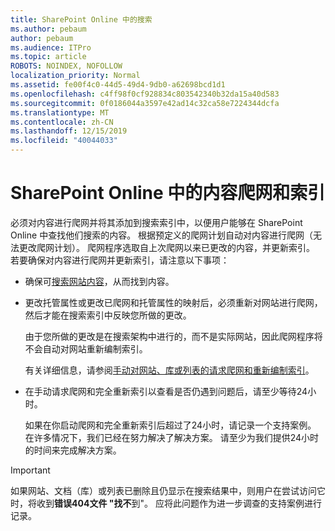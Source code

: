 ```yaml
---
title: SharePoint Online 中的搜索
ms.author: pebaum
author: pebaum
ms.audience: ITPro
ms.topic: article
ROBOTS: NOINDEX, NOFOLLOW
localization_priority: Normal
ms.assetid: fe00f4c0-44d5-49d4-9db0-a62698bcd1d1
ms.openlocfilehash: c4ff98f0cf928834c803542340b32da15a40d583
ms.sourcegitcommit: 0f0186044a3597e42ad14c32ca58e7224344dcfa
ms.translationtype: MT
ms.contentlocale: zh-CN
ms.lasthandoff: 12/15/2019
ms.locfileid: "40044033"
---
```

# <a name="content-crawling-and-indexing-in-sharepoint-online"></a>SharePoint Online 中的内容爬网和索引

必须对内容进行爬网并将其添加到搜索索引中，以便用户能够在 SharePoint Online 中查找他们搜索的内容。 根据预定义的爬网计划自动对内容进行爬网（无法更改爬网计划）。 爬网程序选取自上次爬网以来已更改的内容，并更新索引。 若要确保对内容进行爬网并更新索引，请注意以下事项：

- 确保可[搜索网站内容](https://docs.microsoft.com/sharepoint/make-site-content-searchable)，从而找到内容。

- 更改托管属性或更改已爬网和托管属性的映射后，必须重新对网站进行爬网，然后才能在搜索索引中反映您所做的更改。 

    由于您所做的更改是在搜索架构中进行的，而不是实际网站，因此爬网程序将不会自动对网站重新编制索引。 

    有关详细信息，请参阅[手动对网站、库或列表的请求爬网和重新编制索引](https://docs.microsoft.com/sharepoint/crawl-site-conten)。

- 在手动请求爬网和完全重新索引以查看是否仍遇到问题后，请至少等待24小时。 

    如果在你启动爬网和完全重新索引后超过了24小时，请记录一个支持案例。 在许多情况下，我们已经在努力解决了解决方案。 请至少为我们提供24小时的时间来完成解决方案。

> [!IMPORTANT]
> 如果网站、文档（库）或列表已删除且仍显示在搜索结果中，则用户在尝试访问它时，将收到**错误404文件 "找不**到"。 应将此问题作为进一步调查的支持案例进行记录。 




